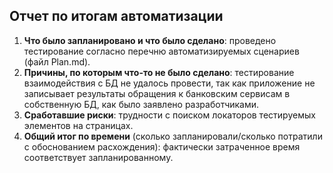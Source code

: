## Отчет по итогам автоматизации ##
1. **Что было запланировано и что было сделано**: проведено тестирование согласно перечню автоматизируемых сценариев (файл Plan.md).
2. **Причины, по которым что-то не было сделано**: тестирование взаимодействия с БД не удалось провести, так как приложение не записывает результаты обращения к банковским сервисам в собственную БД, как было заявлено разработчиками.
3. **Сработавшие риски**: трудности с поиском локаторов тестируемых элементов на страницах.
4. **Общий итог по времени** (сколько запланировали/сколько потратили с обоснованием расхождения): фактически затраченное время соответствует запланированному.